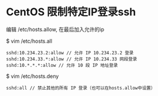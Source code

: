 # CentOS 限制特定IP登录ssh

编辑 /etc/hosts.allow, 在最后加入允许的ip

$ vim /etc/hosts.all

	sshd:10.234.23.2:allow // 允许 IP 10.234.23.2 登录
	sshd:10.234.33.*:allow // 允许 IP 10.234.33 网段登录
	sshd:10.*.*.*:allow // 允许 10 段 IP 地址登录

$ vim /etc/hosts.deny
	
	sshd:all // 禁止其他的所有 IP 登录（也可以在hosts.allow中设置）


